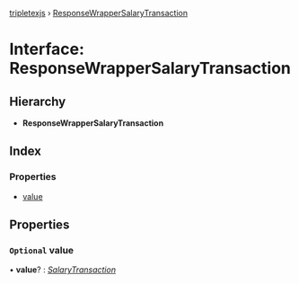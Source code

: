 [tripletexjs](../README.md) › [ResponseWrapperSalaryTransaction](responsewrappersalarytransaction.md)

# Interface: ResponseWrapperSalaryTransaction

## Hierarchy

* **ResponseWrapperSalaryTransaction**

## Index

### Properties

* [value](responsewrappersalarytransaction.md#optional-value)

## Properties

### `Optional` value

• **value**? : *[SalaryTransaction](salarytransaction.md)*
